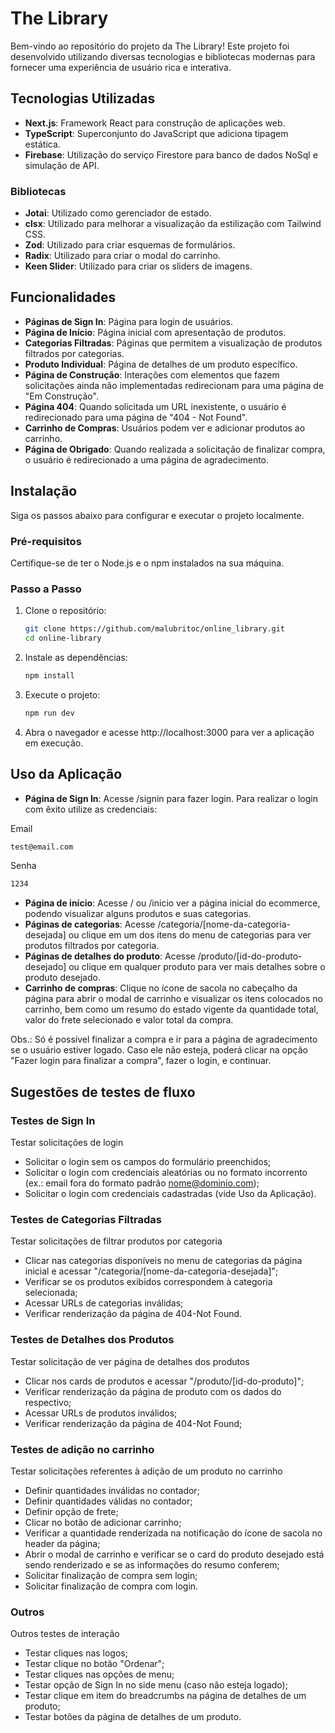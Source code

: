 # The Library

Bem-vindo ao repositório do projeto da The Library! Este projeto foi desenvolvido utilizando diversas tecnologias e bibliotecas modernas para fornecer uma experiência de usuário rica e interativa.

## Tecnologias Utilizadas

- **Next.js**: Framework React para construção de aplicações web.
- **TypeScript**: Superconjunto do JavaScript que adiciona tipagem estática.
- **Firebase**: Utilização do serviço Firestore para banco de dados NoSql e simulação de API.

### Bibliotecas 

- **Jotai**: Utilizado como gerenciador de estado.
- **clsx**: Utilizado para melhorar a visualização da estilização com Tailwind CSS.
- **Zod**: Utilizado para criar esquemas de formulários.
- **Radix**: Utilizado para criar o modal do carrinho.
- **Keen Slider**: Utilizado para criar os sliders de imagens.

## Funcionalidades

- **Páginas de Sign In**: Página para login de usuários.
- **Página de Início**: Página inicial com apresentação de produtos.
- **Categorias Filtradas**: Páginas que permitem a visualização de produtos filtrados por categorias.
- **Produto Individual**: Página de detalhes de um produto específico.
- **Página de Construção**: Interações com elementos que fazem solicitações ainda não implementadas redirecionam para uma página de "Em Construção".
- **Página 404**: Quando solicitada um URL inexistente, o usuário é redirecionado para uma página de "404 - Not Found".
- **Carrinho de Compras**: Usuários podem ver e adicionar produtos ao carrinho.
- **Página de Obrigado**: Quando realizada a solicitação de finalizar compra, o usuário é redirecionado a uma página de agradecimento.

## Instalação

Siga os passos abaixo para configurar e executar o projeto localmente.

### Pré-requisitos

Certifique-se de ter o Node.js e o npm instalados na sua máquina.

### Passo a Passo

1. Clone o repositório:

   ```bash
   git clone https://github.com/malubritoc/online_library.git
   cd online-library
   ```

2. Instale as dependências:

   ```bash
   npm install
   ```

3. Execute o projeto:

   ```bash
   npm run dev
   ```

4. Abra o navegador e acesse http://localhost:3000 para ver a aplicação em execução.

## Uso da Aplicação

- **Página de Sign In**: Acesse /signin para fazer login. Para realizar o login com êxito utilize as credenciais:

Email

```bash
test@email.com
```

Senha

```bash
1234
```

- **Página de início**: Acesse / ou /inicio ver a página inicial do ecommerce, podendo visualizar alguns produtos e suas categorias.
- **Páginas de categorias**: Acesse /categoria/[nome-da-categoria-desejada] ou clique em um dos itens do menu de categorias para ver produtos filtrados por categoria.
- **Páginas de detalhes do produto**: Acesse /produto/[id-do-produto-desejado] ou clique em qualquer produto para ver mais detalhes sobre o produto desejado.
- **Carrinho de compras**: Clique no ícone de sacola no cabeçalho da página para abrir o modal de carrinho e visualizar os itens colocados no carrinho, bem como um resumo do estado vigente da quantidade total, valor do frete selecionado e valor total da compra.

Obs.: Só é possível finalizar a compra e ir para a página de agradecimento se o usuário estiver logado. Caso ele não esteja, poderá clicar na opção "Fazer login para finalizar a compra", fazer o login, e continuar.

## Sugestões de testes de fluxo

### Testes de Sign In

Testar solicitações de login

- Solicitar o login sem os campos do formulário preenchidos;
- Solicitar o login com credenciais aleatórias ou no formato incorrento (ex.: email fora do formato padrão nome@dominio.com);
- Solicitar o login com credenciais cadastradas (vide Uso da Aplicação).

### Testes de Categorias Filtradas

Testar solicitações de filtrar produtos por categoria

- Clicar nas categorias disponíveis no menu de categorias da página inicial e acessar "/categoria/[nome-da-categoria-desejada]";
- Verificar se os produtos exibidos correspondem à categoria selecionada;
- Acessar URLs de categorias inválidas;
- Verificar renderização da página de 404-Not Found.

### Testes de Detalhes dos Produtos

Testar solicitação de ver página de detalhes dos produtos

- Clicar nos cards de produtos e acessar "/produto/[id-do-produto]";
- Verificar renderização da página de produto com os dados do respectivo;
- Acessar URLs de produtos inválidos;
- Verificar renderização da página de 404-Not Found;

### Testes de adição no carrinho

Testar solicitações referentes à adição de um produto no carrinho

- Definir quantidades inválidas no contador;
- Definir quantidades válidas no contador;
- Definir opção de frete;
- Clicar no botão de adicionar carrinho;
- Verificar a quantidade renderizada na notificação do ícone de sacola no header da página;
- Abrir o modal de carrinho e verificar se o card do produto desejado está sendo renderizado e se as informações do resumo conferem;
- Solicitar finalização de compra sem login;
- Solicitar finalização de compra com login.

### Outros

Outros testes de interação

- Testar cliques nas logos;
- Testar clique no botão "Ordenar";
- Testar cliques nas opções de menu;
- Testar opção de Sign In no side menu (caso não esteja logado);
- Testar clique em item do breadcrumbs na página de detalhes de um produto;
- Testar botões da página de detalhes de um produto.
